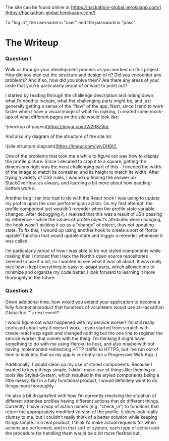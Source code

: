 The site can be found online at [https://hackathon-global.herokuapp.com/](https://hackathon-global.herokuapp.com/)

To "log in", the username is "user" and the password is "pass".

# The Writeup

### Question 1
Walk us through your development process as you worked on this project. How did you plan out the structure and design of it? Did you encounter any problems? And if so, how did you solve them? Are there any areas of your code that you're particularly proud of or want to point out?

I started by reading through the challenge description and noting down what I’d need to include, what the challenging parts might be, and just generally getting a sense of the “flow” of the app. Next, since I tend to work faster when I have a visual image of what I’m making, I created some mock-ups of what different pages on the site would look like:

!(mockup of pages)[https://imgur.com/W2R8Zdn]

And also my diagram of the structure of the site lol:

!(site structure diagram)[https://imgur.com/jwyDH8V]

One of the problems that took me a while to figure out was how to display the profile picture. Since I decided to crop it to a square, getting the dimensions right was the most challenging part of this - I needed the width of the image to match its container, and its height to match its width. After trying a variety of CSS rules, I wound up finding the answer on StackOverflow, as always, and learning a bit more about how padding-bottom works.

Another bug I ran into had to do with the React hook I was using to update my profile upon the user performing an action. On my first attempt, the profile component just wouldn’t rerender when the profile state variable changed. After debugging it, I realized that this was a result of JS’s passing by reference - while the values of profile object’s attributes were changing, the hook wasn’t picking it up as a “change” of object, thus not updating state. To fix this, I wound up using another hook to create a sort of “force update” function that would update state and trigger a rerender whenever it was called. 

I’m particularly proud of how I was able to try out styled components while making this! I noticed that Hack the North’s open source repositories seemed to use it a lot, so I wanted to see what it was all about. It was really nice how it kept everything in easy-to-adapt parts, which allowed me to minimize and organize my code better. I look forward to learning it more thoroughly in the future.

### Question 2
Given additional time, how would you extend your application to become a fully functional product that hundreds of volunteers would use at Hackathon Global Inc.™'s next event?

I would figure out what happened with my service worker! I’m still really confused about why it doesn’t work. I even started from scratch with create-react-app again and changed nothing but the one line to register the service worker that comes with the thing. I’m thinking it might have something to do with me using Heroku to host, and also maybe with not having implemented redirecting HTTP traffic to HTTPS, but I’ve run out of time to look into that so my app is currently not a Progressive Web App :(

Additionally, I would clean up my use of styled components. Because I wanted to keep things simple, I didn’t make use of things like theming or tools like Styled-System, which resulted in the styled components being a little messy. But in a fully functional product, I would definitely want to do things more thoroughly. 

I’m also a bit dissatisfied with how I’m currently resolving the situation of different attendee profiles having different actions that do different things. Currently, I have a map of action names (e.g. “check_in”) to functions that return the appropriately modified version of the profile. It does look really clumsy to me, but I couldn’t really think of a better solution while keeping things simple. In a real product, I think I’d make actual requests for when actions are performed, and in that sort of system, each type of action and the procedure for handling them would be a lot more fleshed out.
